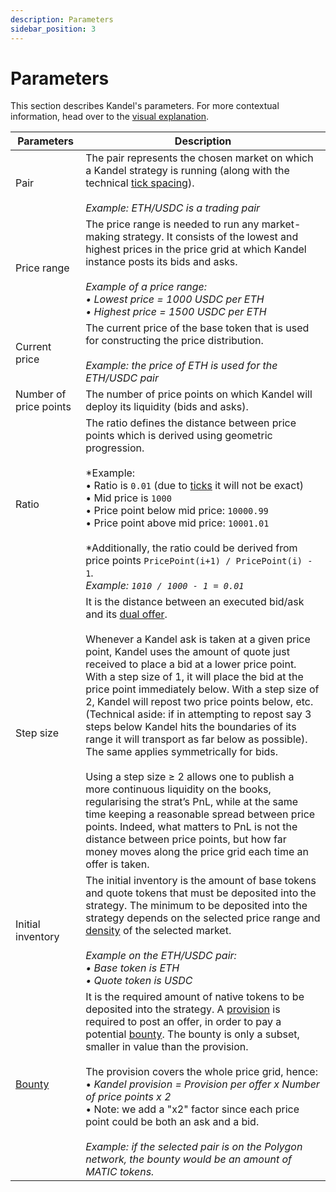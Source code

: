 ```yaml
---
description: Parameters
sidebar_position: 3
---
```



# Parameters

This section describes Kandel's parameters. For more contextual information, head over to the [visual explanation](./step-by-step-visual-explanation.md).

Parameters | Description
---|---
Pair | The pair represents the chosen market on which a Kandel strategy is running (along with the technical [tick spacing](/docs/developers/terms/tickSpacing.md)).<br /><br />*Example: ETH/USDC is a trading pair*
Price range | The price range is needed to run any market-making strategy. It consists of the lowest and highest prices in the price grid at which Kandel instance posts its bids and asks.<br /><br />*Example of a price range:<br />• Lowest price = 1000 USDC per ETH<br />• Highest price = 1500 USDC per ETH*
Current price | The current price of the base token that is used for constructing the price distribution.<br /><br />*Example: the price of ETH is used for the ETH/USDC pair*
Number of price points | The number of price points on which Kandel will deploy its liquidity (bids and asks).
Ratio | The ratio defines the distance between price points which is derived using geometric progression. <br /><br />*Example: <br />• Ratio is `0.01` (due to [ticks](/docs/developers/terms/tick.md) it will not be exact)<br />• Mid price is `1000` <br />• Price point below mid price: `10000.99`<br />• Price point above mid price: `10001.01`<br /><br />*Additionally, the ratio could be derived from price points `PricePoint(i+1) / PricePoint(i) - 1`. *<br />Example: `1010 / 1000 - 1 = 0.01`*
Step size |  It is the distance between an executed bid/ask and its [dual offer](../../../developers/terms/dual-offer.md).<br /><br />Whenever a Kandel ask is taken at a given price point, Kandel uses the amount of quote just received to place a bid at a lower price point. With a step size of 1, it will place the bid at the price point immediately below. With a step size of 2, Kandel will repost two price points below, etc. (Technical aside: if in attempting to repost say 3 steps below Kandel hits the boundaries of its range it will transport as far below as possible). The same applies symmetrically for bids.<br /><br />Using a step size ≥ 2 allows one to publish a more continuous liquidity on the books, regularising the strat’s PnL, while at the same time keeping a reasonable spread between price points. Indeed, what matters to PnL is not the distance between price points, but how far money moves along the price grid each time an offer is taken. 
Initial inventory | The initial inventory is the amount of base tokens and quote tokens that must be deposited into the strategy. The minimum to be deposited into the strategy depends on the selected price range and [density](../../../developers/terms/density.md) of the selected market.<br /><br /> *Example on the ETH/USDC pair:<br />• Base token is ETH<br />• Quote token is USDC*
[Bounty](../../../developers/terms/bounty.md) | It is the required amount of native tokens to be deposited into the strategy. A [provision](../../../developers/terms/provision.md) is required to post an offer, in order to pay a potential [bounty](../../../developers/terms/bounty.md). The bounty is only a subset, smaller in value than the provision.<br /><br />The provision covers the whole price grid, hence:<br />• *Kandel provision = Provision per offer x Number of price points x 2*<br />• Note: we add a "x2" factor since each price point could be both an ask and a bid.<br /><br />*Example: if the selected pair is on the Polygon network, the bounty would be an amount of MATIC tokens.*